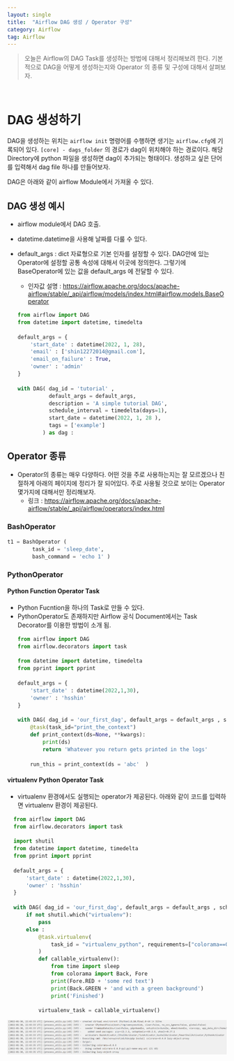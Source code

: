 ```yaml
---
layout: single
title:  "Airflow DAG 생성 / Operator 구성"
category: Airflow
tag: Airflow
---
```


> 오늘은 Airflow의 DAG Task를 생성하는 방법에 대해서 정리해보려 한다. 기본적으로 DAG을 어떻게 생성하는지와 Operator 의 종류 및 구성에 대해서 살펴보자.


<br>

# DAG 생성하기
DAG을 생성하는 위치는 `airflow init` 명령어를 수행하면 생기는 `airflow.cfg`에 기록되어 있다. `[core] - dags_folder` 의 경로가 dag이 위치해야 하는 경로이다.
해당 Directory에 python 파일을 생성하면 dag이 추가되는 형태이다. 생성하고 싶은 단어를 입력해서 dag file 하나를 만들어보자.

DAG은 아래와 같이 airflow Module에서 가져올 수 있다. 

## DAG 생성 예시
- airflow module에서 DAG 호출.
- datetime.datetime을 사용해 날짜를 다룰 수 있다.
- default_args : dict 자료형으로 기본 인자를 설정할 수 있다. DAG안에 있는 Operator에 설정할 공통 속성에 대해서 이곳에 정의한다. 그렇기에 BaseOperator에 있는 값을 default_args 에 전달할 수 있다.
  - 인자값 설명 : <https://airflow.apache.org/docs/apache-airflow/stable/_api/airflow/models/index.html#airflow.models.BaseOperator>

  ``` python
  from airflow import DAG
  from datetime import datetime, timedelta

  default_args = {
      'start_date' : datetime(2022, 1, 28),
      'email' : ['shin12272014@gmail.com'],
      'email_on_failure' : True,
      'owner' : 'admin'
  }

  with DAG( dag_id = 'tutorial' , 
            default_args = default_args, 
            description = 'A simple tutorial DAG',
            schedule_interval = timedelta(days=1),
            start_date = datetime(2022, 1, 28 ),
            tags = ['example'] 
          ) as dag :
  ```


## Operator 종류
- Operator의 종류는 매우 다양하다. 어떤 것을 주로 사용하는지는 잘 모르겠으나 친절하게 아래의 페이지에 정리가 잘 되어있다. 주로 사용될 것으로 보이는 Operator 몇가지에 대해서만 정리해보자.
  - 링크 : <https://airflow.apache.org/docs/apache-airflow/stable/_api/airflow/operators/index.html>


### BashOperator
  ```python
  t1 = BashOperator ( 
          task_id = 'sleep_date', 
          bash_command = 'echo 1' )
  ```
  
### PythonOperator
#### Python Function Operator Task
- Python Fucntion을 하나의 Task로 만들 수 있다.
- PythonOperator도 존재하지만 Airflow 공식 Document에서는 Task Decorator를 이용한 방법이 소개 됨.
  ```python
  from airflow import DAG
  from airflow.decorators import task

  from datetime import datetime, timedelta
  from pprint import pprint

  default_args = {
      'start_date' : datetime(2022,1,30),
      'owner' : 'hsshin'
  }

  with DAG( dag_id = 'our_first_dag', default_args = default_args , schedule_interval = timedelta(days=1)) as dag:
      @task(task_id="print_the_context")
      def print_context(ds=None, **kwargs):
          print(ds)
          return 'Whatever you return gets printed in the logs'

      run_this = print_context(ds = 'abc'  )
  ```

#### virtualenv Python Operator Task
- virtualenv 환경에서도 실행되는 operator가 제공된다. 아래와 같이 코드를 입력하면 virtualenv 환경이 제공된다.
```python
  from airflow import DAG
  from airflow.decorators import task

  import shutil
  from datetime import datetime, timedelta
  from pprint import pprint

  default_args = {
      'start_date' : datetime(2022,1,30),
      'owner' : 'hsshin'
  }

  with DAG( dag_id = 'our_first_dag', default_args = default_args , schedule_interval = timedelta(days=1)) as dag:
      if not shutil.which("virtualenv"):
          pass
      else :
          @task.virtualenv(
              task_id = "virtualenv_python", requirements=["colorama==0.4.0"], system_site_packages = False
          )
          def callable_virtualenv():
              from time import sleep
              from colorama import Back, Fore
              print(Fore.RED + 'some red text')
              print(Back.GREEN + 'and with a green background')
              print('Finished')
          
          virtualenv_task = callable_virtualenv()
```
  ![alt](../../assets/images/2021-12-15-Airflow_Operator/virtual-env.png)